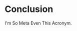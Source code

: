 
Conclusion
================================================================================

I'm So Meta Even This Acronym.

